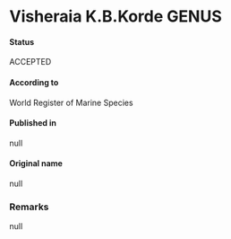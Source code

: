 Visheraia K.B.Korde GENUS
=======

#### Status
ACCEPTED

#### According to
World Register of Marine Species

#### Published in
null

#### Original name
null

### Remarks
null
